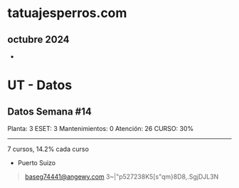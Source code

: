 # tatuajesperros.com

## octubre 2024

* 


# UT - Datos

## Datos Semana #14

Planta: 3
ESET: 3
Mantenimientos: 0
Atención: 26
CURSO: 30%


---------------------------
7 cursos, 14.2% cada curso
* Puerto Suizo
> baseg74441@angewy.com
> 3~|"p527238K5[s"qm}8D8,.SgjDJL3N
